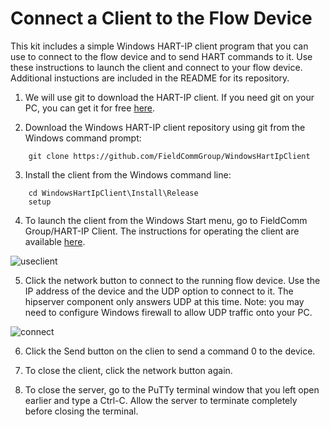# Connect a Client to the Flow Device

This kit includes a simple Windows HART-IP client program that you can use to connect to the flow device and to send HART commands to it.  Use these instructions to launch the client and connect to your flow device.  Additional instuctions are included in the README for its repository.

1. We will use git to download the HART-IP client.  If you need git on your PC, you can get it for free [here](https://gitforwindows.org/).

2. Download the Windows HART-IP client repository using git from the Windows command prompt:
```
    git clone https://github.com/FieldCommGroup/WindowsHartIpClient
```

3. Install the client from the Windows command line:
```
    cd WindowsHartIpClient\Install\Release
    setup
```

4. To launch the client from the Windows Start menu, go to FieldComm Group/HART-IP Client.  The instructions for operating the client are available [here](https://github.com/FieldCommGroup/WindowsHartIpClient).

![useclient](https://github.com/FieldCommGroup/HART-IP-Developer-Kit/blob/master/media/useclient.png)

5. Click the network button to connect to the running flow device.  Use the IP address of the device and the UDP option to connect to it.  The hipserver component only answers UDP at this time.  Note: you may need to configure Windows firewall to allow UDP traffic onto your PC.

![connect](https://github.com/FieldCommGroup/HART-IP-Developer-Kit/blob/master/media/connect.png)

6.  Click the Send button on the clien to send a command 0 to the device.

7. To close the client, click the network button again.

8.  To close the server, go to the PuTTy terminal window that you left open earlier and type a Ctrl-C.  Allow the server to terminate completely before closing the terminal.